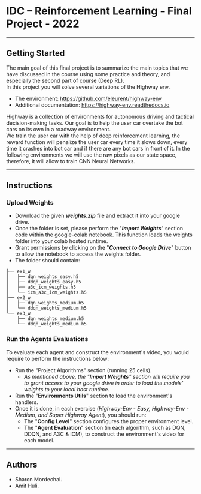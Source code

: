 # IDC – Reinforcement Learning - Final Project - 2022

---

## Getting Started
The main goal of this final project is to summarize the main topics that we have discussed in the course using some practice and theory, and especially the second part of course (Deep RL). \
In this project you will solve several variations of the Highway env.
* The environment: https://github.com/eleurent/highway-env
* Additional documentation: https://highway-env.readthedocs.io

Highway is a collection of environments for autonomous driving and tactical decision-making tasks. Our goal is to help the user car overtake the bot cars on its own in a roadway environment. \
We train the user car with the help of deep reinforcement learning, the reward function will penalize the user car every time it slows down, every time it crashes into bot car and if there are any bot cars in front of it. In the following environments we will use the raw pixels as our state space, therefore, it will allow to train CNN Neural Networks.

---

## Instructions

### Upload Weights  
* Download the given _**weights.zip**_ file and extract it into your google drive.
* Once the folder is set, please perform the "_**Import Weights**_" section code within the google-colab notebook. This function loads the weights folder into your colab hosted runtime.
* Grant permissions by clicking on the "_**Connect to Google Drive**_" button to allow the notebook to access the weights folder.
* The folder should contain:
```
├── ex1_w
│   ├── dqn_weights_easy.h5
│   ├── ddqn_weights_easy.h5
│   ├── a3c_icm_weights.h5
│   └── icm_a3c_icm_weights.h5
├── ex2_w
│   ├── dqn_weights_medium.h5
│   └── ddqn_weights_medium.h5
└── ex3_w
    ├── dqn_weights_medium.h5
    └── ddqn_weights_medium.h5
```

### Run the Agents Evaluations
To evaluate each agent and construct the environment's video, you would require to perform the instructions below:
* Run the "Project Algorithms" section (running 25 cells).
  * _As mentioned above, the "**Import Weights**" section will require you to grant access to your google drive in order to load the models' weights to your local host runtime._
* Run the "**Environments Utils**" section to load the environment's handlers.
* Once it is done, in each exercise (_Highway-Env - Easy, Highway-Env - Medium, and Super Highway Agent_), you should run:
  * The "**Config Level**" section configures the proper environment level.
  * The "**Agent Evaluation**" section (in each algorithm, such as DQN, DDQN, and A3C & ICM), to construct the environment's video for each model.


---
## Authors
* Sharon Mordechai.
* Amit Huli.